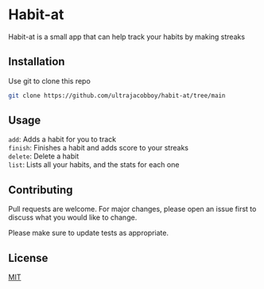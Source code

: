 # Habit-at

Habit-at is a small app that can help track your habits by making streaks


## Installation

Use git to clone this repo

```bash
git clone https://github.com/ultrajacobboy/habit-at/tree/main
```

## Usage
`add`: Adds a habit for you to track  
`finish`: Finishes a habit and adds score to your streaks  
`delete`: Delete a habit  
`list`: Lists all your habits, and the stats for each one  

## Contributing
Pull requests are welcome. For major changes, please open an issue first to discuss what you would like to change.

Please make sure to update tests as appropriate.

## License
[MIT](https://choosealicense.com/licenses/mit/)
